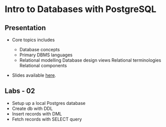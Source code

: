 # Intro to Databases with PostgreSQL

## Presentation
* Core topics includes
    * Database concepts
    * Primary DBMS languages
    * Relational modelling
  Database design views
  Relational terminologies
  Relational components

* Slides available [here](https://docs.google.com/presentation/d/1CuvzXJ5ebdV-zoUfpcPn4WNDjiJBp4CEcWFD5lAeUiw/edit?usp=sharing).

## Labs - 02
* Setup up a local Postgres database 
* Create db with DDL
* Insert records with DML
* Fetch records with SELECT query